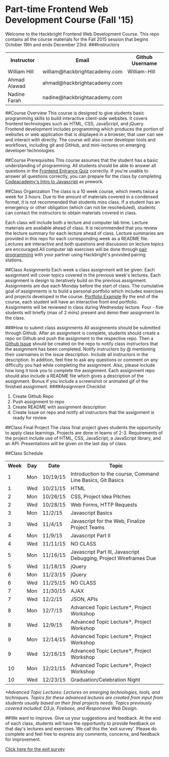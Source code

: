# Part-time Frontend Web Development Course (Fall '15)
Welcome to the Hackbright Frontend Web Development Course. This repo contains all the course materials for the Fall 2015 session that begins October 19th and ends December 23rd.
###Instructors
<table>
	<tr>
		<th>Instructor</th>
		<th>Email</th>
		<th>Github Username</th>
	</tr>
	<tr>
		<td>William Hill</td>
		<td>william@hackbrightacademy.com</td>
		<td>William-Hill</td>
	</tr>
	<tr>
		<td>Ahmad Alawad</td>
		<td>ahmad@hackbrightacademy.com</td>
		<td></td>
	</tr>
	<tr>
		<td>Nadine Farah</td>
		<td>nadine@hackbrightacademy.com</td>
		<td></td>
	</tr>
</table>

##Course Overview
This course is designed to give students basic programming skills to build interactive client-side websites. It covers frontend technologies such as HTML, CSS, JavaScript, and jQuery. Frontend development includes programming which produces the portion of websites or web application that is displayed in a browser, that user can see and interact with directly. The course will also cover developer tools and workflows, including git and GitHub, and mini-lectures on emerging developer technologies.

##Course Prerequisites
This course assumes that the student has a basic understanding of programming. All students should be able to answer all questions in the [Frontend Entrance Quiz](https://docs.google.com/a/hackbrightacademy.com/forms/d/1C0VJ6cXmbkbBvFl2JKpnp8MBJQwzP0KtJ5n8CnACVrI/viewform) correctly. If you're unable to answer all questions correctly, you can prepare for the class by completing [Codeacademy's Intro to Javascript](https://www.codecademy.com/en/tracks/javascript) as prework.

##Class Organization
The class is a 10 week course, which meets twice a week for 3 hours. Due to the amount of materials covered in a condensed format, it is not recommended that students miss class. If a student has an emergency or other obligation (which can not be rescheduled), students can contact the instructors to obtain materials covered in class.

Each class will include both a lecture and computer lab time. Lecture materials are available ahead of class. It is recommended that you review the lecture summary for each lecture ahead of class. Lecture summaries are provided in this repo for each corresponding week as a README file. Lectures are interactive and both questions and discussion on lecture topics are encouraged.All computer lab exercises will be done through [pair programming](http://www.wikihow.com/Pair-Program) with your partner using Hackbright's provided pairing stations.  

##Class Assignments
Each week a class assignment will be given. Each assignment will cover topics covered in the previous week's lectures. Each assignment is design to iteratively build on the previous assignment. Assignments are due each Monday before the start of class. The cumulative goal of assignments is to build a personal portfolio which includes exercises and projects developed in the course. [Portfolio Example](https://themeavenue.github.io/Behance-API-Handlebars/) By the end of the course, each student will have an interactive front end portfolio. Assignments will be reviewed in class during Wednesday lecture. Four - five students will briefly (max of 2 mins) present and demo their assignment to the class.

###How to submit class assignments
All assignments should be submitted through Github. After an assignment is complete, students should create a repo on Github and push the assignment to the respective repo. Then a [Github Issue](https://guides.github.com/features/issues/) should be created on the repo to notify class instructors that the assignment has been completed. Notify instructors by @ mentioning their usernames in the issue description. Include all instructors in the description. In addition, feel free to ask any questions or comment on any difficulty you had while completing the assignment. Also, please include how long it took you to complete the assignment. Each assignment repo should also include a README file which gives a description of the assignment. Bonus if you include a screenshot or animated gif of the finished assignment.
####Assignment Checklist
1. Create Github Repo
2. Push assignment to repo
3. Create README with assignment description
4. Create Issue on repo and notify all instructors that the assignment is ready for review

##Class Final Project
The class final project gives students the opportunity to apply class learnings. Projects are done in teams of 2-3. Requirements of the project include use of HTML, CSS, JavaScript, a JavaScript library, and an API. Presentations will be given on the last day of class. 

##Class Schedule
<table>
	<tr>
		<th>Week</th>
		<th>Day</th>
		<th>Date</th>
		<th>Topic</th>
	</tr>
	<tr>
		<td>1</td>
		<td>Mon</td>
		<td>10/19/15</td>
		<td>Introduction to the course, Command Line Basics, Git Basics</td>
	</tr>
	<tr>
		<td>1</td>
		<td>Wed</td>
		<td>10/21/15</td>
		<td>HTML</td>
	</tr>
	<tr>
		<td>2</td>
		<td>Mon</td>
		<td>10/26/15</td>
		<td>CSS, Project Idea Pitches</td>
	</tr>
	<tr>
		<td>2</td>
		<td>Wed</td>
		<td>10/28/15</td>
		<td>Web Forms, HTTP Requests</td>
	</tr>
	<tr>
		<td>3</td>
		<td>Mon</td>
		<td>11/2/15</td>
		<td>Javascript Basics</td>
	</tr>
	<tr>
		<td>3</td>
		<td>Wed</td>
		<td>11/4/15</td>
		<td>Javascript for the Web, Finalize Project Teams</td>
	</tr>
	<tr>
		<td>4</td>
		<td>Mon</td>
		<td>11/9/15</td>
		<td>Javascript Part II</td>
	</tr>
	<tr>
		<td>4</td>
		<td>Wed</td>
		<td>11/11/15</td>
		<td>NO CLASS</td>
	</tr>
	<tr>
		<td>5</td>
		<td>Mon</td>
		<td>11/16/15</td>
		<td>Javascript Part III, Javascript Debugging, Project Wireframes Due</td>
	</tr>
	<tr>
		<td>5</td>
		<td>Wed</td>
		<td>11/18/15</td>
		<td>jQuery</td>
	</tr>
	<tr>
		<td>6</td>
		<td>Mon</td>
		<td>11/23/15</td>
		<td>jQuery</td>
	</tr>
	<tr>
		<td>6</td>
		<td>Wed</td>
		<td>11/25/15</td>
		<td>NO CLASS</td>
	</tr>
	<tr>
		<td>7</td>
		<td>Mon</td>
		<td>11/30/15</td>
		<td>AJAX</td>
	</tr>
	<tr>
		<td>7</td>
		<td>Wed</td>
		<td>12/2/15</td>
		<td>JSON, APIs</td>
	</tr>
	<tr>
		<td>8</td>
		<td>Mon</td>
		<td>12/7/15</td>
		<td>Advanced Topic Lecture*, Project Workshop</td>
	</tr>
	<tr>
		<td>8</td>
		<td>Wed</td>
		<td>12/9/15</td>
		<td>Advanced Topic Lecture*, Project Workshop</td>
	</tr>
	<tr>
		<td>9</td>
		<td>Mon</td>
		<td>12/14/15</td>
		<td>Advanced Topic Lecture*, Project Workshop</td>
	</tr>
	<tr>
		<td>9</td>
		<td>Wed</td>
		<td>12/16/15</td>
		<td>Advanced Topic Lecture*, Project Workshop</td>
	</tr>
	<tr>
		<td>10</td>
		<td>Mon</td>
		<td>12/21/15</td>
		<td>Advanced Topic Lecture*, Project Workshop</td>
	</tr>
	<tr>
		<td>10</td>
		<td>Wed</td>
		<td>12/23/15</td>
		<td>Graduation/Celebration Night</td>
	</tr>
</table>
<i>*Advanced Topic Lectures: Lectures on emerging technologies, tools, and techniques. Topics for these advanced lectures are created from input from students usually based on their final projects needs. Topics previously covered included: D3.js, Firebase, and Responsive Web Design.</i>

##We want to improve. Give us your suggestions and feedback.
At the end of each class, students will have the opportunity to provide feedback on that day's lectures and exercises. We call this the 'exit survey'. Please do complete and feel free to express any comments, concerns, and feedback for improvement.

[Click here for the exit survey](http://frontend.hackbrightacademy.com/)
			  


